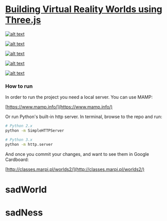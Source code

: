 # [Building Virtual Reality Worlds using Three.js](http://grayarea.org/workshop/building-virtual-reality-worlds-using-three-js/)

[![alt text](assets/image1.jpg "Building Virtual Reality Worlds using Three.js")](http://classes.marpi.pl/worlds2/)

[![alt text](assets/stadium.jpg "Building Virtual Reality Worlds using Three.js")](http://classes.marpi.pl/worlds2/public/stadium)

[![alt text](assets/wave.jpg "Building Virtual Reality Worlds using Three.js")](http://classes.marpi.pl/worlds2/public/wave)

[![alt text](assets/glass_eagle.jpg "Building Virtual Reality Worlds using Three.js")](http://classes.marpi.pl/worlds2/public/glass_eagle)

[![alt text](assets/class.jpg "Building Virtual Reality Worlds using Three.js")](http://classes.marpi.pl/worlds2/public/class)

### How to run

In order to run the project you need a local server. You can use MAMP:

[https://www.mamp.info/](https://www.mamp.info/)

Or run Python's built-in http server.
In terminal, browse to the repo and run:

```sh
# Python 2.x
python -m SimpleHTTPServer
```

```sh
# Python 3.x
python -m http.server
```

And once you commit your changes, and want to see them in Google Cardboard:

[http://classes.marpi.pl/worlds2/](http://classes.marpi.pl/worlds2/)
# sadWorld
# sadNess
